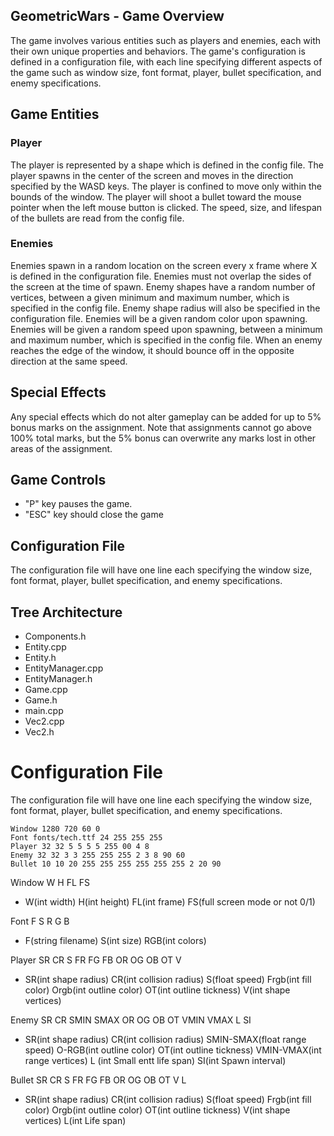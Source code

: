 ## GeometricWars - Game Overview

The game involves various entities such as players and enemies, each with their own unique properties and behaviors. The game's configuration is defined in a configuration file, with each line specifying different aspects of the game such as window size, font format, player, bullet specification, and enemy specifications.

## Game Entities

### Player

The player is represented by a shape which is defined in the config file. The player spawns in the center of the screen and moves in the direction specified by the WASD keys. The player is confined to move only within the bounds of the window. The player will shoot a bullet toward the mouse pointer when the left mouse button is clicked. The speed, size, and lifespan of the bullets are read from the config file.

### Enemies

Enemies spawn in a random location on the screen every x frame where X is defined in the configuration file. Enemies must not overlap the sides of the screen at the time of spawn. Enemy shapes have a random number of vertices, between a given minimum and maximum number, which is specified in the config file. Enemy shape radius will also be specified in the configuration file. Enemies will be a given random color upon spawning. Enemies will be given a random speed upon spawning, between a minimum and maximum number, which is specified in the config file. When an enemy reaches the edge of the window, it should bounce off in the opposite direction at the same speed.

## Special Effects

Any special effects which do not alter gameplay can be added for up to 5% bonus marks on the assignment. Note that assignments cannot go above 100% total marks, but the 5% bonus can overwrite any marks lost in other areas of the assignment.

## Game Controls

- "P" key pauses the game.
- "ESC" key should close the game

## Configuration File

The configuration file will have one line each specifying the window size, font format, player, bullet specification, and enemy specifications.

## Tree Architecture

- Components.h
- Entity.cpp
- Entity.h
- EntityManager.cpp
- EntityManager.h
- Game.cpp
- Game.h
- main.cpp
- Vec2.cpp
- Vec2.h



# Configuration File

The configuration file will have one line each specifying the window size, font format, player, bullet specification, and enemy specifications.

```
Window 1280 720 60 0
Font fonts/tech.ttf 24 255 255 255
Player 32 32 5 5 5 5 255 00 4 8
Enemy 32 32 3 3 255 255 255 2 3 8 90 60
Bullet 10 10 20 255 255 255 255 255 255 2 20 90
```

Window W H FL FS
- W(int width) H(int height) FL(int frame) FS(full screen mode or not 0/1)

Font F S R G B
- F(string filename) S(int size) RGB(int colors)

Player SR CR S FR FG FB OR OG OB OT V
- SR(int shape radius) CR(int collision radius) S(float speed) Frgb(int fill color) Orgb(int outline color) OT(int outline tickness) V(int shape vertices)

Enemy SR CR SMIN SMAX OR OG OB OT VMIN VMAX L SI
- SR(int shape radius) CR(int collision radius) SMIN-SMAX(float range speed) O-RGB(int outline color) OT(int outline tickness) VMIN-VMAX(int range vertices) L (int Small entt life span) SI(int Spawn interval)

Bullet SR CR S FR FG FB OR OG OB OT V L
- SR(int shape radius) CR(int collision radius) S(float speed) Frgb(int fill color) Orgb(int outline color) OT(int outline tickness) V(int shape vertices) L(int Life span)